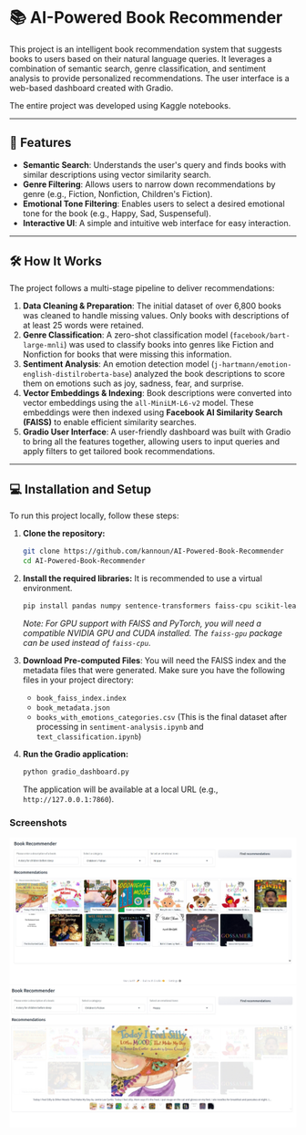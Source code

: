 # 📚 AI-Powered Book Recommender

This project is an intelligent book recommendation system that suggests books to users based on their natural language queries. It leverages a combination of semantic search, genre classification, and sentiment analysis to provide personalized recommendations. The user interface is a web-based dashboard created with Gradio.



The entire project was developed using Kaggle notebooks.

---

## 🚀 Features

* **Semantic Search**: Understands the user's query and finds books with similar descriptions using vector similarity search.
* **Genre Filtering**: Allows users to narrow down recommendations by genre (e.g., Fiction, Nonfiction, Children's Fiction).
* **Emotional Tone Filtering**: Enables users to select a desired emotional tone for the book (e.g., Happy, Sad, Suspenseful).
* **Interactive UI**: A simple and intuitive web interface for easy interaction.

---

## 🛠️ How It Works

The project follows a multi-stage pipeline to deliver recommendations:

1.  **Data Cleaning & Preparation**: The initial dataset of over 6,800 books was cleaned to handle missing values. Only books with descriptions of at least 25 words were retained.
2.  **Genre Classification**: A zero-shot classification model (`facebook/bart-large-mnli`) was used to classify books into genres like Fiction and Nonfiction for books that were missing this information.
3.  **Sentiment Analysis**: An emotion detection model (`j-hartmann/emotion-english-distilroberta-base`) analyzed the book descriptions to score them on emotions such as joy, sadness, fear, and surprise.
4.  **Vector Embeddings & Indexing**: Book descriptions were converted into vector embeddings using the `all-MiniLM-L6-v2` model. These embeddings were then indexed using **Facebook AI Similarity Search (FAISS)** to enable efficient similarity searches.
5.  **Gradio User Interface**: A user-friendly dashboard was built with Gradio to bring all the features together, allowing users to input queries and apply filters to get tailored book recommendations.

---

## 💻 Installation and Setup

To run this project locally, follow these steps:

1.  **Clone the repository:**
    ```bash
    git clone https://github.com/kannoun/AI-Powered-Book-Recommender
    cd AI-Powered-Book-Recommender
    ```

2.  **Install the required libraries:**
    It is recommended to use a virtual environment.
    ```bash
    pip install pandas numpy sentence-transformers faiss-cpu scikit-learn gradio transformers torch
    ```
    *Note: For GPU support with FAISS and PyTorch, you will need a compatible NVIDIA GPU and CUDA installed. The `faiss-gpu` package can be used instead of `faiss-cpu`.*

3.  **Download Pre-computed Files**:
    You will need the FAISS index and the metadata files that were generated. Make sure you have the following files in your project directory:
    * `book_faiss_index.index`
    * `book_metadata.json`
    * `books_with_emotions_categories.csv` (This is the final dataset after processing in `sentiment-analysis.ipynb` and `text_classification.ipynb`)

4.  **Run the Gradio application:**
    ```bash
    python gradio_dashboard.py
    ```
    The application will be available at a local URL (e.g., `http://127.0.0.1:7860`).

### Screenshots
![Main Page Screenshot](Book_Reco.jpeg)
![Book_Info Screenshot](Book_Info.jpeg)
